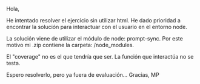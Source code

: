 
Hola,

He intentado resolver el ejercicio sin utilizar html.
He dado prioridad a encontrar la solución para interactuar
con el usuario en el entorno node.

La solución viene de utilizar el módulo de node: prompt-sync.
Por este motivo mi .zip contiene la carpeta: /node_modules.

El "coverage" no es el que tendría que ser. La función que interactúa no se testa.

Espero resolverlo, pero ya fuera de evaluación...
Gracias,
MP
